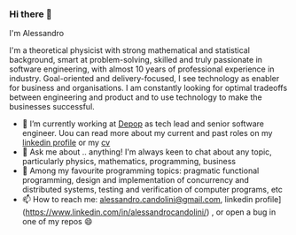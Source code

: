 ### Hi there 👋

I'm Alessandro

I'm a theoretical physicist with strong mathematical and statistical background, smart at problem-solving, skilled and truly passionate in software engineering, with almost 10 years of professional experience in industry. Goal-oriented and delivery-focused, I see technology as enabler for business and organisations. I am constantly looking for optimal tradeoffs between engineering and product and to use technology to make the businesses successful. 

- 🔭 I’m currently working at [Depop](https://depop.com/) as tech lead and senior software engineer. Uou can read more about my current and past roles on my [linkedin profile](https://www.linkedin.com/in/alessandrocandolini/) or my [cv](https://github.com/alessandrocandolini/cv-public) 
- 💬 Ask me about .. anything! I'm always keen to chat about any topic, particularly physics, mathematics, programming, business
- 🌱 Among my favourite programming topics: pragmatic functional programming, design and implementation of concurrency and distributed systems, testing and verification of computer programs, etc
- 📫 How to reach me: alessandro.candolini@gmail.com, linkedin profile](https://www.linkedin.com/in/alessandrocandolini/) , or open a bug in one of my repos 😄 



